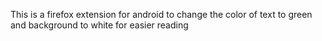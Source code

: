 This is a firefox extension for android to change the color of text to green and background to white for easier reading
